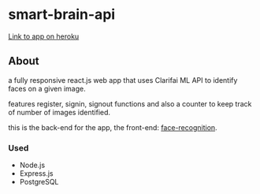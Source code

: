 # smart-brain-api

[Link to app on heroku](https://smart-brain-eugene3231.herokuapp.com/)

## About
a fully responsive react.js web app that uses Clarifai ML API to identify faces on a given image.

features register, signin, signout functions and also a counter to keep track of number of images identified.

this is the back-end for the app, the front-end: [face-recognition](https://github.com/eugene3231/face-recognition).
### Used
* Node.js
* Express.js
* PostgreSQL
